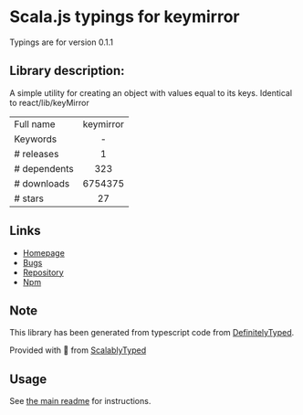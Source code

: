 
# Scala.js typings for keymirror

Typings are for version 0.1.1

## Library description:
A simple utility for creating an object with values equal to its keys. Identical to react/lib/keyMirror

|                    |                 |
| ------------------ | :-------------: |
| Full name          | keymirror |
| Keywords           | - |
| # releases         | 1 |
| # dependents       | 323 |
| # downloads        | 6754375 |
| # stars            | 27 |

## Links
- [Homepage](https://github.com/STRML/keyMirror)
- [Bugs](https://github.com/STRML/keyMirror/issues)
- [Repository](https://github.com/STRML/keyMirror)
- [Npm](https://www.npmjs.com/package/keymirror)
    


## Note
This library has been generated from typescript code from [DefinitelyTyped](https://definitelytyped.org).

Provided with :purple_heart: from [ScalablyTyped](https://github.com/oyvindberg/ScalablyTyped)

## Usage
See [the main readme](../../readme.md) for instructions.


